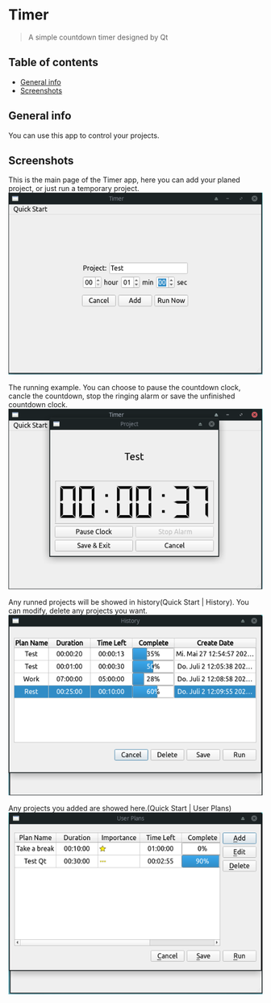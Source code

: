 # Timer
> A simple countdown timer designed by Qt

## Table of contents
* [General info](#general-info)
* [Screenshots](#screenshots)

## General info
You can use this app to control your projects.

## Screenshots
This is the main page of the Timer app, here you can add your planed project, or just run a temporary project.
![Main Gui](./Screenshots/main.png)

The running example. You can choose to pause the countdown clock, cancle the countdown, stop the ringing alarm or save the unfinished countdown clock.
![Run](./Screenshots/run_now.png)

Any runned projects will be showed in history(Quick Start | History). You can modify, delete any projects you want.
![History](./Screenshots/history.png)

Any projects you added are showed here.(Quick Start | User Plans)
![User Plans](./Screenshots/user_plans.png)

